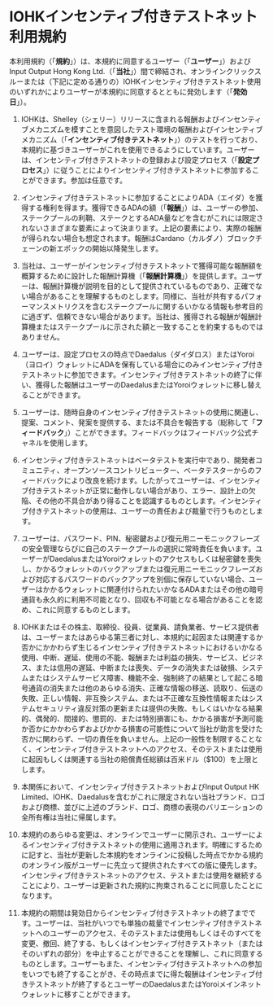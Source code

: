# IOHKインセンティブ付きテストネット利用規約

本利用規約（「**規約**」）は、本規約に同意するユーザー（「**ユーザー**」）およびInput Output Hong Kong Ltd.（「**当社**」）間で締結され、オンラインクリックスルーまたは（下記に定める通りの）IOHKインセンティブ付きテストネット使用のいずれかによりユーザーが本規約に同意するとともに発効します（「**発効日**」）。

1. IOHKは、Shelley（シェリー）リリースに含まれる報酬およびインセンティブメカニズムを模すことを意図したテスト環境の報酬およびインセンティブメカニズム（「**インセンティブ付きテストネット**」）のテストを行っており、本規約に基づきユーザーがこれを使用できるようにしています。ユーザーは、インセンティブ付きテストネットの登録および設定プロセス（「**設定プロセス**」）に従うことによりインセンティブ付きテストネットに参加することができます。参加は任意です。

2. インセンティブ付きテストネットに参加することによりADA（エイダ）を獲得する権利を得ます。獲得できるADAの額（「**報酬**」）は、ユーザーの参加、ステークプールの利鞘、ステークとするADA量などを含むがこれには限定されないさまざまな要素によって決まります。上記の要素により、実際の報酬が得られない場合も想定されます。報酬はCardano（カルダノ）ブロックチェーンの新エポックの開始以降発生します。

3. 当社は、ユーザーがインセンティブ付きテストネットで獲得可能な報酬額を概算するために設計した報酬計算機（「**報酬計算機**」）を提供します。ユーザーは、報酬計算機が説明を目的として提供されているものであり、正確でない場合があることを理解するものとします。同様に、当社が共有するパフォーマンスメトリクスを含むステークプールに関するいかなる情報も参考目的に過ぎず、信頼できない場合があります。当社は、獲得される報酬が報酬計算機またはステークプールに示された額と一致することを約束するものではありません。

4. ユーザーは、設定プロセスの時点でDaedalus（ダイダロス）またはYoroi（ヨロイ）ウォレットにADAを保有している場合にのみインセンティブ付きテストネットに参加できます。インセンティブ付きテストネットの終了に伴い、獲得した報酬はユーザーのDaedalusまたはYoroiウォレットに移し替えることができます。

5. ユーザーは、随時自身のインセンティブ付きテストネットの使用に関連し、提案、コメント、発案を提供する、または不具合を報告する（総称して「**フィードバック**」）ことができます。フィードバックはフィードバック公式チャネルを使用します。

6. インセンティブ付きテストネットはベータテストを実行中であり、開発者コミュニティ、オープンソースコントリビューター、ベータテスターからのフィードバックにより改良を続けます。したがってユーザーは、インセンティブ付きテストネットが正常に動作しない場合があり、エラー、設計上の欠陥、その他の不具合があり得ることを認識するものとします。インセンティブ付きテストネットの使用は、ユーザーの責任および裁量で行うものとします。

7. ユーザーは、パスワード、PIN、秘密鍵および復元用ニーモニックフレーズの安全管理ならびに自己のステークプールの選択に常時責任を負います。ユーザーがDaedalusまたはYoroiウォレットのアクセスもしくは秘密鍵を喪失し、かかるウォレットのバックアップまたは復元用ニーモニックフレーズおよび対応するパスワードのバックアップを別個に保存していない場合、ユーザーはかかるウォレットに関連付けられたいかなるADAまたはその他の暗号通貨も永久的に利用不可能となり、回収も不可能となる場合があることを認め、これに同意するものとします。

8. IOHKまたはその株主、取締役、役員、従業員、請負業者、サービス提供者は、ユーザーまたはあらゆる第三者に対し、本規約に起因または関連するか否かにかかわらず生じるインセンティブ付きテストネットにおけるいかなる使用、中断、遅延、使用の不能、報酬または利益の損失、サービス、ビジネス、または信用の遅延、中断または喪失、データの消失または破損、システムまたはシステムサービス障害、機能不全、強制終了の結果として起こる暗号通貨の消失または他のあらゆる消失、正確な情報の移送、読取り、伝送の失敗、正しい情報、非互換システム、または不正確な互換性情報またはシステムセキュリティ違反対策の更新または提供の失敗、もしくはいかなる結果的、偶発的、間接的、懲罰的、または特別損害にも、かかる損害が予測可能か否かにかかわらずおよびかかる損害の可能性について当社が助言を受けた否かに関わらず、一切の責任を負いません。上記の一般性を制限することなく、インセンティブ付きテストネットへのアクセス、そのテストまたは使用に起因もしくは関連する当社の賠償責任総額は百米ドル（$100）を上限とします。

9. 本関係において、インセンティブ付きテストネットおよびInput Output HK Limited、IOHK、Daedalusを含むがこれに限定されない当社ブランド、ロゴおよび商標、並びに上述のブランド、ロゴ、商標の表現のバリエーションの全所有権は当社に帰属します。

10. 本規約のあらゆる変更は、オンラインでユーザーに開示され、ユーザーによるインセンティブ付きテストネットの使用に適用されます。明確にするために記すと、当社が更新した本規約をオンラインに投稿した時点でかかる規約のオンライン版がユーザーに先立って提供されたすべての版に優先します。インセンティブ付きテストネットのアクセス、テストまたは使用を継続することにより、ユーザーは更新された規約に拘束されることに同意したことになります。

11. 本規約の期間は発効日からインセンティブ付きテストネットの終了までです。ユーザーは、当社がいつでも単独の裁量でインセンティブ付きテストネットへのユーザーのアクセス、そのテストまたは使用もしくはそのすべてを変更、撤回、終了する、もしくはインセンティブ付きテストネット（またはそのいずれの部分）を中止することができることを理解し、これに同意するものとします。ユーザーもまた、インセンティブ付きテストネットへの参加をいつでも終了することがき、その時点までに得た報酬はインセンティブ付きテストネットが終了するとユーザーのDaedalusまたはYoroiメインネットウォレットに移すことができます。
